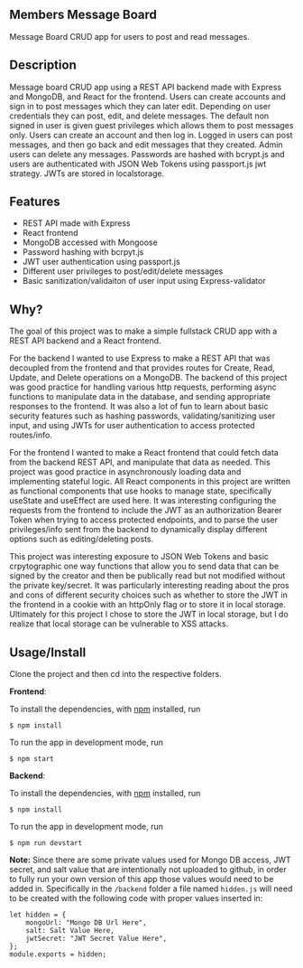 ## Members Message Board
Message Board CRUD app for users to post and read messages.

## Description
Message board CRUD app using a REST API backend made with Express and MongoDB, and React for the frontend. Users can create accounts and sign in to post messages which they can later edit. Depending on user credentials they can post, edit, and delete messages. The default non signed in user is given guest privileges which allows them to post messages only. Users can create an account and then log in. Logged in users can post messages, and then go back and edit messages that they created. Admin users can delete any messages. Passwords are hashed with bcrypt.js and users are authenticated with JSON Web Tokens using passport.js jwt strategy. JWTs are stored in localstorage.

## Features

- REST API made with Express
- React frontend
- MongoDB accessed with Mongoose
- Password hashing with bcrpyt.js
- JWT user authentication using passport.js
- Different user privileges to post/edit/delete messages
- Basic sanitization/validaiton of user input using Express-validator

## Why?
The goal of this project was to make a simple fullstack CRUD app with a REST API backend and a React frontend. 

For the backend I wanted to use Express to make a REST API that was decoupled from the frontend and that provides routes for Create, Read, Update, and Delete operations on a MongoDB. The backend of this project was good practice for handling various http requests, performing async functions to manipulate data in the database, and sending appropriate responses to the frontend. It was also a lot of fun to learn about basic security features such as hashing passwords, validating/sanitizing user input, and using JWTs for user authentication to access protected routes/info. 

For the frontend I wanted to make a React frontend that could fetch data from the backend REST API, and manipulate that data as needed. This project was good practice in asynchronously loading data and implementing stateful logic. All React components in this project are written as functional components that use hooks to manage state, specifically useState and useEffect are used here. It was interesting configuring the requests from the frontend to include the JWT as an authorization Bearer Token when trying to access protected endpoints, and to parse the user privileges/info sent from the backend to dynamically display different options such as editing/deleting posts. 

This project was interesting exposure to JSON Web Tokens and basic crpytographic one way functions that allow you to send data that can be signed by the creator and then be publically read but not modified without the private key/secret. It was particularly interesting reading about the pros and cons of different security choices such as whether to store the JWT in the frontend in a cookie with an httpOnly flag or to store it in local storage. Ultimately for this project I chose to store the JWT in local storage, but I do realize that local storage can be vulnerable to XSS attacks.

## Usage/Install

Clone the project and then cd into the respective folders. 

**Frontend**:

To install the dependencies, with [npm](https://npmjs.org/) installed, run

```
$ npm install
```

To run the app in development mode, run

```
$ npm start
```

**Backend**:

To install the dependencies, with [npm](https://npmjs.org/) installed, run

```
$ npm install
```

To run the app in development mode, run

```
$ npm run devstart
```

**Note:** Since there are some private values used for Mongo DB access, JWT secret, and salt value that are intentionally not uploaded to github, in order to fully run your own version of this app those values would need to be added in. Specifically in the `/backend` folder a file named `hidden.js` will need to be created with the following code with proper values inserted in:
```
let hidden = {
    mongoUrl: "Mongo DB Url Here",
    salt: Salt Value Here,
    jwtSecret: "JWT Secret Value Here",
};
module.exports = hidden;
```